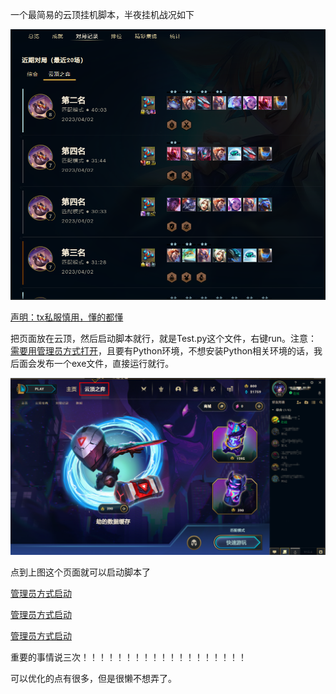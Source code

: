 一个最简易的云顶挂机脚本，半夜挂机战况如下

![](img/001.png)

<u>声明：tx私服慎用，懂的都懂</u>



把页面放在云顶，然后启动脚本就行，就是Test.py这个文件，右键run。注意：<u>需要用管理员方式打开</u>，且要有Python环境，不想安装Python相关环境的话，我后面会发布一个exe文件，直接运行就行。

![](img/002.png)

点到上图这个页面就可以启动脚本了

<u>管理员方式启动</u>

<u>管理员方式启动</u>

<u>管理员方式启动</u>

重要的事情说三次！！！！！！！！！！！！！！！！！！！



可以优化的点有很多，但是很懒不想弄了。





